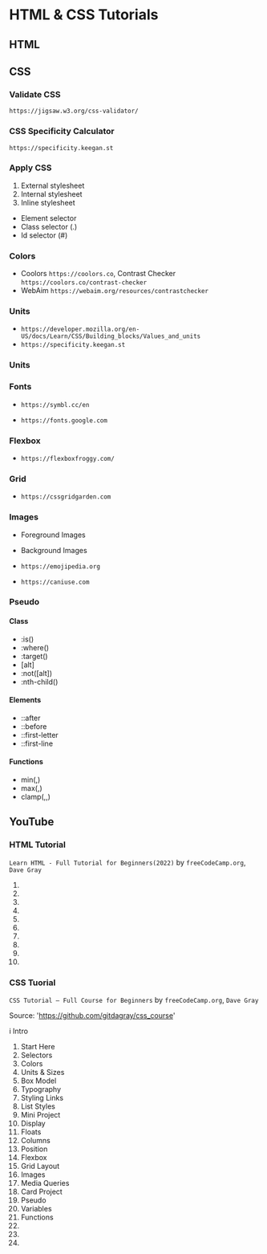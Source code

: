 # HTML & CSS Tutorials

## HTML

## CSS

### Validate CSS

`https://jigsaw.w3.org/css-validator/` 

### CSS Specificity Calculator

`https://specificity.keegan.st`

### Apply CSS

1. External stylesheet
2. Internal stylesheet
3. Inline stylesheet

* Element selector
* Class selector (.)
* Id selector (#)

### Colors

* Coolors `https://coolors.co`, Contrast Checker `https://coolors.co/contrast-checker`
* WebAim `https://webaim.org/resources/contrastchecker`

### Units

* `https://developer.mozilla.org/en-US/docs/Learn/CSS/Building_blocks/Values_and_units`
* `https://specificity.keegan.st`

### Units

### Fonts

* `https://symbl.cc/en`

* `https://fonts.google.com`

### Flexbox

* `https://flexboxfroggy.com/`

### Grid

* `https://cssgridgarden.com`

### Images

* Foreground Images
* Background Images

* `https://emojipedia.org`
* `https://caniuse.com`

### Pseudo

#### Class
* :is()
* :where()
* :target()
* [alt]
* :not([alt])
* :nth-child()

#### Elements
* ::after
* ::before
* ::first-letter
* ::first-line

#### Functions

* min(,)
* max(,)
* clamp(,,)

## YouTube

### HTML Tutorial

`Learn HTML - Full Tutorial for Beginners(2022)` by `freeCodeCamp.org`, `Dave Gray`

1.
2.
3.
4.
5.
6.
7.
8.
9.
10.

### CSS Tuorial

`CSS Tutorial – Full Course for Beginners` by `freeCodeCamp.org`, `Dave Gray`

Source: 'https://github.com/gitdagray/css_course'

i  Intro
1. Start Here
2. Selectors
3. Colors
4. Units & Sizes
5. Box Model
6. Typography
7. Styling Links
8. List Styles
9. Mini Project
10. Display
11. Floats
12. Columns
13. Position
14. Flexbox
15. Grid Layout
16. Images
17. Media Queries
18. Card Project
19. Pseudo
20. Variables
21. Functions
22.
23.
24.

